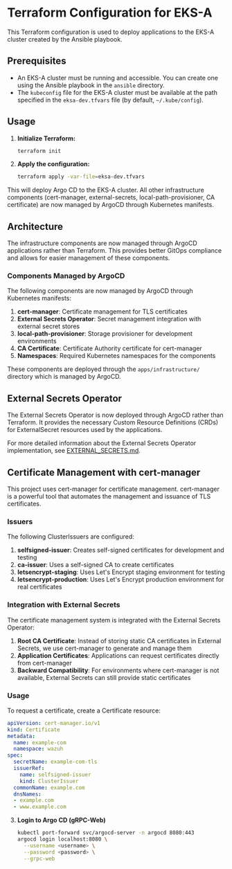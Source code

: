 # Terraform Configuration for EKS-A

This Terraform configuration is used to deploy applications to the EKS-A cluster created by the Ansible playbook.

## Prerequisites

- An EKS-A cluster must be running and accessible. You can create one using the Ansible playbook in the `ansible` directory.
- The `kubeconfig` file for the EKS-A cluster must be available at the path specified in the `eksa-dev.tfvars` file (by default, `~/.kube/config`).

## Usage

1. **Initialize Terraform:**
   ```bash
   terraform init
   ```

2. **Apply the configuration:**
   ```bash
   terraform apply -var-file=eksa-dev.tfvars
   ```

This will deploy Argo CD to the EKS-A cluster. All other infrastructure components (cert-manager, external-secrets, local-path-provisioner, CA certificate) are now managed by ArgoCD through Kubernetes manifests.

## Architecture

The infrastructure components are now managed through ArgoCD applications rather than Terraform. This provides better GitOps compliance and allows for easier management of these components.

### Components Managed by ArgoCD

The following components are now managed by ArgoCD through Kubernetes manifests:

1. **cert-manager**: Certificate management for TLS certificates
2. **External Secrets Operator**: Secret management integration with external secret stores
3. **local-path-provisioner**: Storage provisioner for development environments
4. **CA Certificate**: Certificate Authority certificate for cert-manager
5. **Namespaces**: Required Kubernetes namespaces for the components

These components are deployed through the `apps/infrastructure/` directory which is managed by ArgoCD.

## External Secrets Operator

The External Secrets Operator is now deployed through ArgoCD rather than Terraform. It provides the necessary Custom Resource Definitions (CRDs) for ExternalSecret resources used by the applications.

For more detailed information about the External Secrets Operator implementation, see [EXTERNAL_SECRETS.md](EXTERNAL_SECRETS.md).

## Certificate Management with cert-manager

This project uses cert-manager for certificate management. cert-manager is a powerful tool that automates the management and issuance of TLS certificates.

### Issuers

The following ClusterIssuers are configured:

1. **selfsigned-issuer**: Creates self-signed certificates for development and testing
2. **ca-issuer**: Uses a self-signed CA to create certificates
3. **letsencrypt-staging**: Uses Let's Encrypt staging environment for testing
4. **letsencrypt-production**: Uses Let's Encrypt production environment for real certificates

### Integration with External Secrets

The certificate management system is integrated with the External Secrets Operator:

1. **Root CA Certificate**: Instead of storing static CA certificates in External Secrets, we use cert-manager to generate and manage them
2. **Application Certificates**: Applications can request certificates directly from cert-manager
3. **Backward Compatibility**: For environments where cert-manager is not available, External Secrets can still provide static certificates

### Usage

To request a certificate, create a Certificate resource:

```yaml
apiVersion: cert-manager.io/v1
kind: Certificate
metadata:
  name: example-com
  namespace: wazuh
spec:
  secretName: example-com-tls
  issuerRef:
    name: selfsigned-issuer
    kind: ClusterIssuer
  commonName: example.com
  dnsNames:
  - example.com
  - www.example.com
```

3. **Login to Argo CD (gRPC-Web)**

   ```bash
   kubectl port-forward svc/argocd-server -n argocd 8080:443
   argocd login localhost:8080 \
     --username <username> \
     --password <password> \
     --grpc-web
   ```
